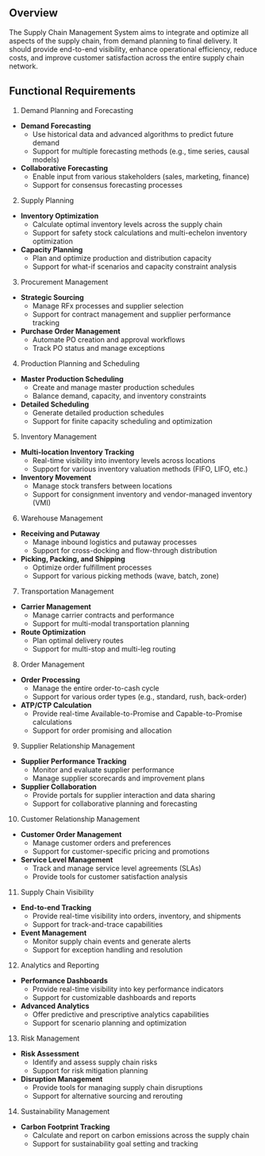 ## Overview

The Supply Chain Management System aims to integrate and optimize all aspects of the supply chain, from demand planning to final delivery. It should provide end-to-end visibility, enhance operational efficiency, reduce costs, and improve customer satisfaction across the entire supply chain network.

## Functional Requirements

1. Demand Planning and Forecasting

- **Demand Forecasting**
  - Use historical data and advanced algorithms to predict future demand
  - Support for multiple forecasting methods (e.g., time series, causal models)
- **Collaborative Forecasting**
  - Enable input from various stakeholders (sales, marketing, finance)
  - Support for consensus forecasting processes

2. Supply Planning

- **Inventory Optimization**
  - Calculate optimal inventory levels across the supply chain
  - Support for safety stock calculations and multi-echelon inventory optimization
- **Capacity Planning**
  - Plan and optimize production and distribution capacity
  - Support for what-if scenarios and capacity constraint analysis

3. Procurement Management

- **Strategic Sourcing**
  - Manage RFx processes and supplier selection
  - Support for contract management and supplier performance tracking
- **Purchase Order Management**
  - Automate PO creation and approval workflows
  - Track PO status and manage exceptions

4. Production Planning and Scheduling

- **Master Production Scheduling**
  - Create and manage master production schedules
  - Balance demand, capacity, and inventory constraints
- **Detailed Scheduling**
  - Generate detailed production schedules
  - Support for finite capacity scheduling and optimization

5. Inventory Management

- **Multi-location Inventory Tracking**
  - Real-time visibility into inventory levels across locations
  - Support for various inventory valuation methods (FIFO, LIFO, etc.)
- **Inventory Movement**
  - Manage stock transfers between locations
  - Support for consignment inventory and vendor-managed inventory (VMI)

6. Warehouse Management

- **Receiving and Putaway**
  - Manage inbound logistics and putaway processes
  - Support for cross-docking and flow-through distribution
- **Picking, Packing, and Shipping**
  - Optimize order fulfillment processes
  - Support for various picking methods (wave, batch, zone)

7. Transportation Management

- **Carrier Management**
  - Manage carrier contracts and performance
  - Support for multi-modal transportation planning
- **Route Optimization**
  - Plan optimal delivery routes
  - Support for multi-stop and multi-leg routing

8. Order Management

- **Order Processing**
  - Manage the entire order-to-cash cycle
  - Support for various order types (e.g., standard, rush, back-order)
- **ATP/CTP Calculation**
  - Provide real-time Available-to-Promise and Capable-to-Promise calculations
  - Support for order promising and allocation

9. Supplier Relationship Management

- **Supplier Performance Tracking**
  - Monitor and evaluate supplier performance
  - Manage supplier scorecards and improvement plans
- **Supplier Collaboration**
  - Provide portals for supplier interaction and data sharing
  - Support for collaborative planning and forecasting

10. Customer Relationship Management

- **Customer Order Management**
  - Manage customer orders and preferences
  - Support for customer-specific pricing and promotions
- **Service Level Management**
  - Track and manage service level agreements (SLAs)
  - Provide tools for customer satisfaction analysis

11. Supply Chain Visibility

- **End-to-end Tracking**
  - Provide real-time visibility into orders, inventory, and shipments
  - Support for track-and-trace capabilities
- **Event Management**
  - Monitor supply chain events and generate alerts
  - Support for exception handling and resolution

12. Analytics and Reporting

- **Performance Dashboards**
  - Provide real-time visibility into key performance indicators
  - Support for customizable dashboards and reports
- **Advanced Analytics**
  - Offer predictive and prescriptive analytics capabilities
  - Support for scenario planning and optimization

13. Risk Management

- **Risk Assessment**
  - Identify and assess supply chain risks
  - Support for risk mitigation planning
- **Disruption Management**
  - Provide tools for managing supply chain disruptions
  - Support for alternative sourcing and rerouting

14. Sustainability Management

- **Carbon Footprint Tracking**
  - Calculate and report on carbon emissions across the supply chain
  - Support for sustainability goal setting and tracking
